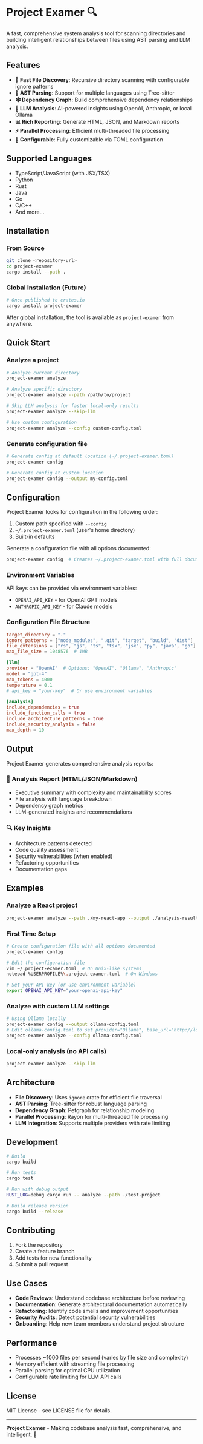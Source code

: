 # Project Examer 🔍

A fast, comprehensive system analysis tool for scanning directories and building intelligent relationships between files using AST parsing and LLM analysis.

## Features

- **🚀 Fast File Discovery**: Recursive directory scanning with configurable ignore patterns
- **🌳 AST Parsing**: Support for multiple languages using Tree-sitter
- **🕸️ Dependency Graph**: Build comprehensive dependency relationships
- **🤖 LLM Analysis**: AI-powered insights using OpenAI, Anthropic, or local Ollama
- **📊 Rich Reporting**: Generate HTML, JSON, and Markdown reports
- **⚡ Parallel Processing**: Efficient multi-threaded file processing
- **🔧 Configurable**: Fully customizable via TOML configuration

## Supported Languages

- TypeScript/JavaScript (with JSX/TSX)
- Python
- Rust
- Java
- Go
- C/C++
- And more...

## Installation

### From Source
```bash
git clone <repository-url>
cd project-examer
cargo install --path .
```

### Global Installation (Future)
```bash
# Once published to crates.io
cargo install project-examer
```

After global installation, the tool is available as `project-examer` from anywhere.

## Quick Start

### Analyze a project
```bash
# Analyze current directory
project-examer analyze

# Analyze specific directory
project-examer analyze --path /path/to/project

# Skip LLM analysis for faster local-only results
project-examer analyze --skip-llm

# Use custom configuration
project-examer analyze --config custom-config.toml
```

### Generate configuration file
```bash
# Generate config at default location (~/.project-examer.toml)
project-examer config

# Generate config at custom location
project-examer config --output my-config.toml
```

## Configuration

Project Examer looks for configuration in the following order:
1. Custom path specified with `--config`
2. `~/.project-examer.toml` (user's home directory)
3. Built-in defaults

Generate a configuration file with all options documented:

```bash
project-examer config  # Creates ~/.project-examer.toml with full documentation
```

### Environment Variables

API keys can be provided via environment variables:
- `OPENAI_API_KEY` - for OpenAI GPT models
- `ANTHROPIC_API_KEY` - for Claude models

### Configuration File Structure

```toml
target_directory = "."
ignore_patterns = ["node_modules", ".git", "target", "build", "dist"]
file_extensions = ["rs", "js", "ts", "tsx", "jsx", "py", "java", "go"]
max_file_size = 1048576  # 1MB

[llm]
provider = "OpenAI"  # Options: "OpenAI", "Ollama", "Anthropic"
model = "gpt-4"
max_tokens = 4000
temperature = 0.1
# api_key = "your-key"  # Or use environment variables

[analysis]
include_dependencies = true
include_function_calls = true
include_architecture_patterns = true
include_security_analysis = false
max_depth = 10
```

## Output

Project Examer generates comprehensive analysis reports:

### 📄 Analysis Report (HTML/JSON/Markdown)
- Executive summary with complexity and maintainability scores
- File analysis with language breakdown
- Dependency graph metrics
- LLM-generated insights and recommendations

### 🔍 Key Insights
- Architecture patterns detected
- Code quality assessment
- Security vulnerabilities (when enabled)
- Refactoring opportunities
- Documentation gaps

## Examples

### Analyze a React project
```bash
project-examer analyze --path ./my-react-app --output ./analysis-results
```

### First Time Setup
```bash
# Create configuration file with all options documented
project-examer config

# Edit the configuration file
vim ~/.project-examer.toml  # On Unix-like systems
notepad %USERPROFILE%\.project-examer.toml  # On Windows

# Set your API key (or use environment variable)
export OPENAI_API_KEY="your-openai-api-key"
```

### Analyze with custom LLM settings
```bash
# Using Ollama locally
project-examer config --output ollama-config.toml
# Edit ollama-config.toml to set provider="Ollama", base_url="http://localhost:11434"
project-examer analyze --config ollama-config.toml
```

### Local-only analysis (no API calls)
```bash
project-examer analyze --skip-llm
```

## Architecture

- **File Discovery**: Uses `ignore` crate for efficient file traversal
- **AST Parsing**: Tree-sitter for robust language parsing
- **Dependency Graph**: Petgraph for relationship modeling
- **Parallel Processing**: Rayon for multi-threaded file processing
- **LLM Integration**: Supports multiple providers with rate limiting

## Development

```bash
# Build
cargo build

# Run tests
cargo test

# Run with debug output
RUST_LOG=debug cargo run -- analyze --path ./test-project

# Build release version
cargo build --release
```

## Contributing

1. Fork the repository
2. Create a feature branch
3. Add tests for new functionality
4. Submit a pull request

## Use Cases

- **Code Reviews**: Understand codebase architecture before reviewing
- **Documentation**: Generate architectural documentation automatically
- **Refactoring**: Identify code smells and improvement opportunities
- **Security Audits**: Detect potential security vulnerabilities
- **Onboarding**: Help new team members understand project structure

## Performance

- Processes ~1000 files per second (varies by file size and complexity)
- Memory efficient with streaming file processing
- Parallel parsing for optimal CPU utilization
- Configurable rate limiting for LLM API calls

## License

MIT License - see LICENSE file for details.

---

**Project Examer** - Making codebase analysis fast, comprehensive, and intelligent. 🚀